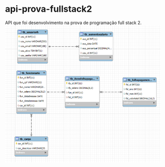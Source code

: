 # api-prova-fullstack2
API que foi desenvolvimento na prova de programação full stack 2.
![Uploading Sem Título.png…](https://github.com/caioxsf/api-prova-fullstack2/blob/main/Sem%20t%C3%ADtulo.png)
